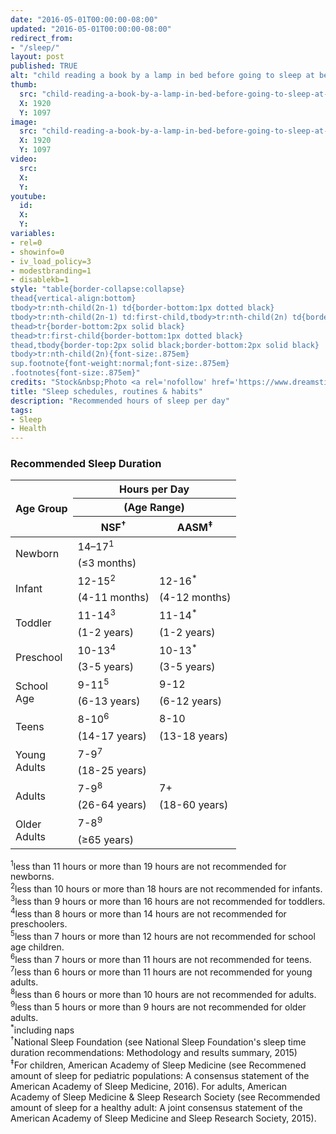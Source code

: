 ```yaml
---
date: "2016-05-01T00:00:00-08:00"
updated: "2016-05-01T00:00:00-08:00"
redirect_from:
- "/sleep/"
layout: post
published: TRUE
alt: "child reading a book by a lamp in bed before going to sleep at bedtime"
thumb:
  src: "child-reading-a-book-by-a-lamp-in-bed-before-going-to-sleep-at-bedtime.jpg"
  X: 1920
  Y: 1097
image:
  src: "child-reading-a-book-by-a-lamp-in-bed-before-going-to-sleep-at-bedtime.jpg"
  X: 1920
  Y: 1097
video:
  src:
  X:
  Y:
youtube:
  id:
  X:
  Y:
variables:
- rel=0
- showinfo=0
- iv_load_policy=3
- modestbranding=1
- disablekb=1
style: "table{border-collapse:collapse}
thead{vertical-align:bottom}
tbody>tr:nth-child(2n-1) td{border-bottom:1px dotted black}
tbody>tr:nth-child(2n-1) td:first-child,tbody>tr:nth-child(2n) td{border-bottom:1px solid black}
thead>tr{border-bottom:2px solid black}
thead>tr:first-child{border-bottom:1px dotted black}
thead,tbody{border-top:2px solid black;border-bottom:2px solid black}
tbody>tr:nth-child(2n){font-size:.875em}
sup.footnote{font-weight:normal;font-size:.875em}
.footnotes{font-size:.875em}"
credits: "Stock&nbsp;Photo <a rel='nofollow' href='https://www.dreamstime.com/stock-photo-preteen-handsome-boy-read-book-lamp-sleep-image58081725' target='_blank'>&copy;</a>&nbsp;Ulianna19970"
title: "Sleep schedules, routines & habits"
description: "Recommended hours of sleep per day"
tags:
- Sleep
- Health
---
```

<h3>Recommended Sleep Duration</h3>
<table class="center">
	<thead>
		<tr>
			<th rowspan="3">Age Group</th>
			<th colspan="2">Hours per Day</th>
		</tr>
		<tr><th colspan="2">(Age Range)</th></tr>
		<tr>
			<th>NSF<sup class="footnote">&dagger;</sup></th>
			<th>AASM<sup class="footnote">&Dagger;</sup></th>
		</tr>
	</thead>
	<tbody>
		<tr>
			<td rowspan="2">Newborn</td>
			<td>14–17<sup>1</sup></td>
			<td></td>
		</tr>
		<tr><td>(&le;3 months)</td><td></td></tr>
		<tr>
			<td rowspan="2">Infant</td>
			<td>12-15<sup>2</sup></td>
			<td>12-16<sup class="footnote">*</sup></td>
		</tr>
		<tr>
			<td>(4-11 months)</td>
			<td>(4-12 months)</td>
		</tr>
		<tr>
			<td rowspan="2">Toddler</td>
			<td>11-14<sup>3</sup></td>
			<td>11-14<sup class="footnote">*</sup></td>
		</tr>
		<tr><td>(1-2 years)</td><td>(1-2 years)</td></tr>
		<tr>
			<td rowspan="2">Preschool</td>
			<td>10-13<sup>4</sup></td>
			<td>10-13<sup class="footnote">*</sup></td>
		</tr>
		<tr><td>(3-5 years)</td><td>(3-5 years)</td></tr>
		<tr>
			<td rowspan="2">School<br>Age<br></td>
			<td>9-11<sup>5</sup></td>
			<td>9-12</td>
		</tr>
		<tr>
			<td>(6-13 years)</td>
			<td>(6-12 years)</td>
		</tr>
		<tr>
			<td rowspan="2">Teens</td>
			<td>8-10<sup>6</sup></td>
			<td>8-10</td>
		</tr>
		<tr>
			<td>(14-17 years)</td>
			<td>(13-18 years)</td>
		</tr>
		<tr>
			<td rowspan="2">Young<br>Adults</td>
			<td>7-9<sup>7</sup></td>
			<td></td>
		</tr>
		<tr>
			<td>(18-25 years)</td>
			<td></td>
		</tr>
		<tr>
			<td rowspan="2">Adults</td>
			<td>7-9<sup>8</sup></td>
			<td>7+</td>
		</tr>
		<tr>
			<td>(26-64 years)</td>
			<td>(18-60 years)</td>
		</tr>
		<tr>
			<td rowspan="2">Older<br>Adults</td>
			<td>7-8<sup>9</sup></td>
			<td></td>
		</tr>
		<tr>
			<td>(&ge;65 years)</td>
			<td></td>
		</tr>
	</tbody>
</table>
<div class="footnotes">
	<sup>1</sup>less than 11 hours or more than 19 hours are not recommended for newborns.<br>
	<sup>2</sup>less than 10 hours or more than 18 hours are not recommended for infants.<br>
	<sup>3</sup>less than 9 hours or more than 16 hours are not recommended for toddlers.<br>
	<sup>4</sup>less than 8 hours or more than 14 hours are not recommended for preschoolers.<br>
	<sup>5</sup>less than 7 hours or more than 12 hours are not recommended for school age children.<br>
	<sup>6</sup>less than 7 hours or more than 11 hours are not recommended for teens.<br>
	<sup>7</sup>less than 6 hours or more than 11 hours are not recommended for young adults.<br>
	<sup>8</sup>less than 6 hours or more than 10 hours are not recommended for adults.<br>
	<sup>9</sup>less than 5 hours or more than 9 hours are not recommended for older adults.<br>
	<sup class="footnote">*</sup>including naps<br>
	<sup class="footnote">&dagger;</sup>National Sleep Foundation (see National Sleep Foundation's sleep time duration recommendations: Methodology and results summary, 2015)<br>
	<sup class="footnote">&Dagger;</sup>For children, American Academy of Sleep Medicine (see Recommened amount of sleep for pediatric populations: A consensus statement of the American Academy of Sleep Medicine, 2016). For adults, American Academy of Sleep Medicine & Sleep Research Society (see Recommended amount of sleep for a healthy adult: A joint consensus statement of the American Academy of Sleep Medicine and Sleep Research Society, 2015).
</div>